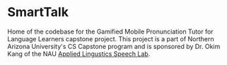 # SmartTalk
Home of the codebase for the Gamified Mobile Pronunciation Tutor for Language Learners capstone project. This project is a part of Northern Arizona University's CS Capstone program and is sponsored by Dr. Okim Kang of the NAU [Applied Lingustics Speech Lab](https://nau.edu/english/programs/doctoral-degrees/phd-applied-linguistics/applied-linguistics-speech-lab/). 

